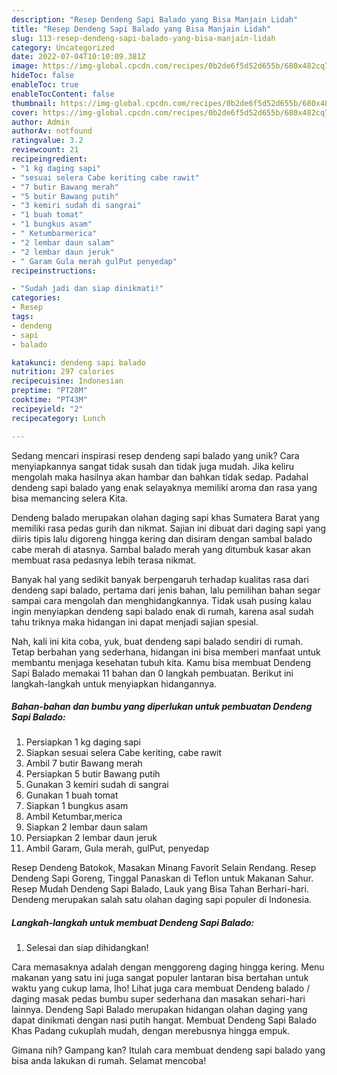 ```yaml
---
description: "Resep Dendeng Sapi Balado yang Bisa Manjain Lidah"
title: "Resep Dendeng Sapi Balado yang Bisa Manjain Lidah"
slug: 113-resep-dendeng-sapi-balado-yang-bisa-manjain-lidah
category: Uncategorized
date: 2022-07-04T10:10:09.381Z
image: https://img-global.cpcdn.com/recipes/0b2de6f5d52d655b/680x482cq70/dendeng-sapi-balado-foto-resep-utama.jpg
hideToc: false
enableToc: true
enableTocContent: false
thumbnail: https://img-global.cpcdn.com/recipes/0b2de6f5d52d655b/680x482cq70/dendeng-sapi-balado-foto-resep-utama.jpg
cover: https://img-global.cpcdn.com/recipes/0b2de6f5d52d655b/680x482cq70/dendeng-sapi-balado-foto-resep-utama.jpg
author: Admin
authorAv: notfound
ratingvalue: 3.2
reviewcount: 21
recipeingredient:
- "1 kg daging sapi"
- "sesuai selera Cabe keriting cabe rawit"
- "7 butir Bawang merah"
- "5 butir Bawang putih"
- "3 kemiri sudah di sangrai"
- "1 buah tomat"
- "1 bungkus asam"
- " Ketumbarmerica"
- "2 lembar daun salam"
- "2 lembar daun jeruk"
- " Garam Gula merah gulPut penyedap"
recipeinstructions:

- "Sudah jadi dan siap dinikmati!"
categories:
- Resep
tags:
- dendeng
- sapi
- balado

katakunci: dendeng sapi balado 
nutrition: 297 calories
recipecuisine: Indonesian
preptime: "PT28M"
cooktime: "PT43M"
recipeyield: "2"
recipecategory: Lunch

---
```





Sedang mencari inspirasi resep dendeng sapi balado yang unik? Cara menyiapkannya sangat tidak susah dan tidak juga mudah. Jika keliru mengolah maka hasilnya akan hambar dan bahkan tidak sedap. Padahal dendeng sapi balado yang enak selayaknya memiliki aroma dan rasa yang bisa memancing selera Kita.





Dendeng balado merupakan olahan daging sapi khas Sumatera Barat yang memiliki rasa pedas gurih dan nikmat. Sajian ini dibuat dari daging sapi yang diiris tipis lalu digoreng hingga kering dan disiram dengan sambal balado cabe merah di atasnya. Sambal balado merah yang ditumbuk kasar akan membuat rasa pedasnya lebih terasa nikmat.

Banyak hal yang sedikit banyak berpengaruh terhadap kualitas rasa dari dendeng sapi balado, pertama dari jenis bahan, lalu pemilihan bahan segar sampai cara mengolah dan menghidangkannya. Tidak usah pusing kalau ingin menyiapkan dendeng sapi balado enak di rumah, karena asal sudah tahu triknya maka hidangan ini dapat menjadi sajian spesial.






Nah, kali ini kita coba, yuk, buat dendeng sapi balado sendiri di rumah. Tetap berbahan yang sederhana, hidangan ini bisa memberi manfaat untuk membantu menjaga kesehatan tubuh kita. Kamu bisa membuat Dendeng Sapi Balado memakai 11 bahan dan 0 langkah pembuatan. Berikut ini langkah-langkah untuk menyiapkan hidangannya.

<!--inarticleads1-->

##### Bahan-bahan dan bumbu yang diperlukan untuk pembuatan Dendeng Sapi Balado:

1. Persiapkan 1 kg daging sapi
1. Siapkan sesuai selera Cabe keriting, cabe rawit
1. Ambil 7 butir Bawang merah
1. Persiapkan 5 butir Bawang putih
1. Gunakan 3 kemiri sudah di sangrai
1. Gunakan 1 buah tomat
1. Siapkan 1 bungkus asam
1. Ambil  Ketumbar,merica
1. Siapkan 2 lembar daun salam
1. Persiapkan 2 lembar daun jeruk
1. Ambil  Garam, Gula merah, gulPut, penyedap


Resep Dendeng Batokok, Masakan Minang Favorit Selain Rendang. Resep Dendeng Sapi Goreng, Tinggal Panaskan di Teflon untuk Makanan Sahur. Resep Mudah Dendeng Sapi Balado, Lauk yang Bisa Tahan Berhari-hari. Dendeng merupakan salah satu olahan daging sapi populer di Indonesia. 

<!--inarticleads2-->

##### Langkah-langkah untuk membuat Dendeng Sapi Balado:


1. Selesai dan siap dihidangkan!

Cara memasaknya adalah dengan menggoreng daging hingga kering. Menu makanan yang satu ini juga sangat populer lantaran bisa bertahan untuk waktu yang cukup lama, lho! Lihat juga cara membuat Dendeng balado / daging masak pedas bumbu super sederhana dan masakan sehari-hari lainnya. Dendeng Sapi Balado merupakan hidangan olahan daging yang dapat dinikmati dengan nasi putih hangat. Membuat Dendeng Sapi Balado Khas Padang cukuplah mudah, dengan merebusnya hingga empuk. 

Gimana nih? Gampang kan? Itulah cara membuat dendeng sapi balado yang bisa anda lakukan di rumah. Selamat mencoba!

